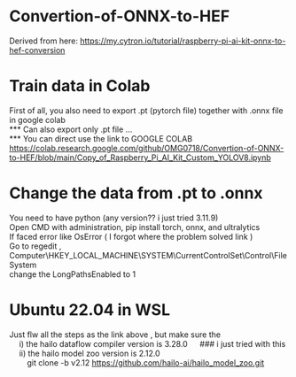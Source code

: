 # Convertion-of-ONNX-to-HEF
Derived from here: https://my.cytron.io/tutorial/raspberry-pi-ai-kit-onnx-to-hef-conversion

# Train data in Colab
First of all, you also need to export .pt (pytorch file) together with .onnx file in google colab <br>
*** Can also export only .pt file ... <br>
*** You can direct use the link to GOOGLE COLAB  <br>
https://colab.research.google.com/github/OMG0718/Convertion-of-ONNX-to-HEF/blob/main/Copy_of_Raspberry_Pi_AI_Kit_Custom_YOLOV8.ipynb    <br>

# Change the data from .pt to .onnx 
You need to have python (any version?? i just tried 3.11.9) <br>
Open CMD with administration, pip install torch, onnx, and ultralytics <br> 
If faced error like OsError ( I forgot where the problem solved link ) <br>
Go to regedit , Computer\HKEY_LOCAL_MACHINE\SYSTEM\CurrentControlSet\Control\FileSystem <br>
change the LongPathsEnabled to 1

# Ubuntu 22.04 in WSL 
Just flw all the steps as the link above , but make sure the <br>
&emsp; i) the hailo dataflow compiler version is 3.28.0  &emsp; ### i just tried with this  <br>
&emsp; ii) the hailo model zoo version is 2.12.0 <br>
&emsp;&emsp;  git clone -b v2.12 https://github.com/hailo-ai/hailo_model_zoo.git





